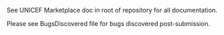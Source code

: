 See UNICEF Marketplace doc in root of repository for all documentation.

Please see BugsDiscovered file for bugs discovered post-submission.